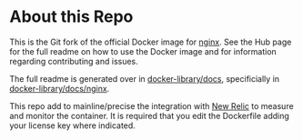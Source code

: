 # About this Repo

This is the Git fork of the official Docker image for [nginx](https://registry.hub.docker.com/_/nginx/). See the
Hub page for the full readme on how to use the Docker image and for information
regarding contributing and issues.

The full readme is generated over in [docker-library/docs](https://github.com/docker-library/docs),
specificially in [docker-library/docs/nginx](https://github.com/docker-library/docs/tree/master/nginx).

This repo add to mainline/precise the integration with [New Relic](http://newrelic.com/) to measure and monitor the container. It is required that you edit the Dockerfile adding your license key where indicated.
